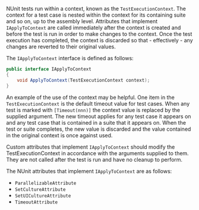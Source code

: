 NUnit tests run within a context, known as the `TestExecutionContext`. The context for a test case is nested within the context for its containing suite and so on, up to the assembly level. Attributes that implement `IApplyToContext` are called immediately after the context is created and before the test is run in order to make changes to the context. Once the test execution has completed, the context is discarded so that - effectively - any changes are reverted to their original values.

The `IApplyToContext` interface is defined as follows:
```C#
public interface IApplyToContext
{
    void ApplyToContext(TestExecutionContext context);
}
```

An example of the use of the context may be helpful. One item in the `TestExecutionContext` is the default timeout value for test cases. When any test is marked with `[Timeout(nnn)]` the context value is replaced by the supplied argument. The new timeout applies for any test case it appears on and any test case that is contained in a suite that it appears on. When the test or suite completes, the new value is discarded and the value contained in the original context is once against used.

Custom attributes that implement `IApplyToContext` should modify the TestExecutionContext in accordance with the arguments supplied to them. They are not called after the test is run and have no cleanup to perform.

The NUnit attributes that implement `IApplyToContext` are as follows:
* `ParallelizableAttribute`
* `SetCultureAttribute`
* `SetUICultureAttribute`
* `TimeoutAttribute`

